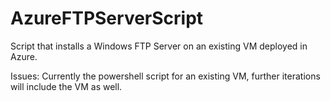 # AzureFTPServerScript
Script that installs a Windows FTP Server on an existing VM deployed in Azure. 

Issues:
Currently the powershell script for an existing VM, further iterations will include the VM as well.
